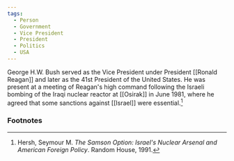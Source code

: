 ```yaml
---
tags:
  - Person
  - Government
  - Vice President
  - President
  - Politics
  - USA
---
```

George H.W. Bush served as the Vice President under President [[Ronald Reagan]] and later as the 41st President of the United States. He was present at a meeting of Reagan's high command following the Israeli bombing of the Iraqi nuclear reactor at [[Osirak]] in June 1981, where he agreed that some sanctions against [[Israel]] were essential.[^1]

### Footnotes

[^1]: Hersh, Seymour M. *The Samson Option: Israel's Nuclear Arsenal and American Foreign Policy*. Random House, 1991.